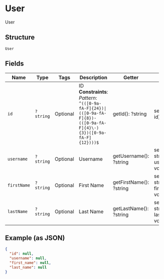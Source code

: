 
# User

User

## Structure

`User`

## Fields

| Name | Type | Tags | Description | Getter | Setter |
|  --- | --- | --- | --- | --- | --- |
| `id` | `?string` | Optional | ID<br>**Constraints**: *Pattern*: `^(([0-9a-fA-F]{24})\|(([0-9a-fA-F]{8})-(([0-9a-fA-F]{4}\-){3})([0-9a-fA-F]{12})))$` | getId(): ?string | setId(?string id): void |
| `username` | `?string` | Optional | Username | getUsername(): ?string | setUsername(?string username): void |
| `firstName` | `?string` | Optional | First Name | getFirstName(): ?string | setFirstName(?string firstName): void |
| `lastName` | `?string` | Optional | Last Name | getLastName(): ?string | setLastName(?string lastName): void |

## Example (as JSON)

```json
{
  "id": null,
  "username": null,
  "first_name": null,
  "last_name": null
}
```

